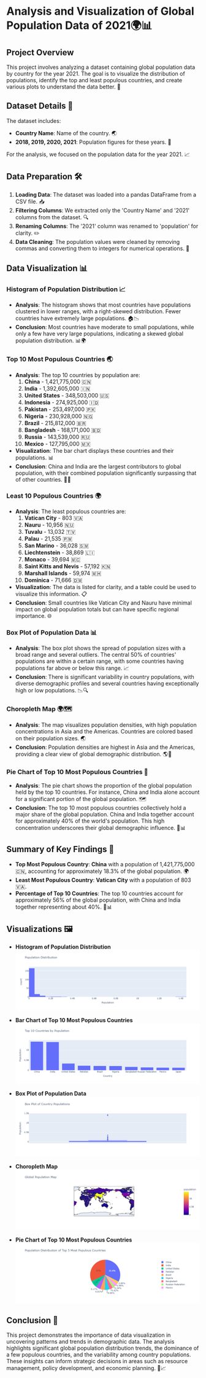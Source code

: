 # Analysis and Visualization of Global Population Data of 2021🌍📊

## Project Overview
This project involves analyzing a dataset containing global population data by country for the year 2021. The goal is to visualize the distribution of populations, identify the top and least populous countries, and create various plots to understand the data better. 🎯

## Dataset Details 📁
The dataset includes:
- **Country Name**: Name of the country. 🌏
- **2018, 2019, 2020, 2021**: Population figures for these years. 📅

For the analysis, we focused on the population data for the year 2021. 📈

## Data Preparation 🛠️
1. **Loading Data**: The dataset was loaded into a pandas DataFrame from a CSV file. 📥
2. **Filtering Columns**: We extracted only the 'Country Name' and '2021' columns from the dataset. 🔍
3. **Renaming Columns**: The '2021' column was renamed to 'population' for clarity. ✏️
4. **Data Cleaning**: The population values were cleaned by removing commas and converting them to integers for numerical operations. 🧹

## Data Visualization 📊

### Histogram of Population Distribution 📈
- **Analysis**: The histogram shows that most countries have populations clustered in lower ranges, with a right-skewed distribution. Fewer countries have extremely large populations. 🏠📉
- **Conclusion**: Most countries have moderate to small populations, while only a few have very large populations, indicating a skewed global population distribution. 📊🌍

### Top 10 Most Populous Countries 🌏
- **Analysis**: The top 10 countries by population are:
  1. **China** - 1,421,775,000 🇨🇳
  2. **India** - 1,392,605,000 🇮🇳
  3. **United States** - 348,503,000 🇺🇸
  4. **Indonesia** - 274,925,000 🇮🇩
  5. **Pakistan** - 253,497,000 🇵🇰
  6. **Nigeria** - 230,928,000 🇳🇬
  7. **Brazil** - 215,812,000 🇧🇷
  8. **Bangladesh** - 168,171,000 🇧🇩
  9. **Russia** - 143,539,000 🇷🇺
  10. **Mexico** - 127,795,000 🇲🇽
- **Visualization**: The bar chart displays these countries and their populations. 📊
- **Conclusion**: China and India are the largest contributors to global population, with their combined population significantly surpassing that of other countries. 🌟🔝

### Least 10 Populous Countries 🌍
- **Analysis**: The least populous countries are:
  1. **Vatican City** - 803 🇻🇦
  2. **Nauru** - 10,956 🇳🇺
  3. **Tuvalu** - 13,032 🇹🇻
  4. **Palau** - 21,535 🇵🇼
  5. **San Marino** - 36,028 🇸🇲
  6. **Liechtenstein** - 38,869 🇱🇮
  7. **Monaco** - 39,694 🇲🇨
  8. **Saint Kitts and Nevis** - 57,192 🇰🇳
  9. **Marshall Islands** - 59,974 🇲🇭
  10. **Dominica** - 71,666 🇩🇲
- **Visualization**: The data is listed for clarity, and a table could be used to visualize this information. 📋
- **Conclusion**: Small countries like Vatican City and Nauru have minimal impact on global population totals but can have specific regional importance. 🌐

### Box Plot of Population Data 📊
- **Analysis**: The box plot shows the spread of population sizes with a broad range and several outliers. The central 50% of countries' populations are within a certain range, with some countries having populations far above or below this range. 📈
- **Conclusion**: There is significant variability in country populations, with diverse demographic profiles and several countries having exceptionally high or low populations. 📉🔍

### Choropleth Map 🌍🗺️
- **Analysis**: The map visualizes population densities, with high population concentrations in Asia and the Americas. Countries are colored based on their population sizes. 🌏
- **Conclusion**: Population densities are highest in Asia and the Americas, providing a clear view of global demographic distribution. 🌎📍

### Pie Chart of Top 10 Most Populous Countries 🥧
- **Analysis**: The pie chart shows the proportion of the global population held by the top 10 countries. For instance, China and India alone account for a significant portion of the global population. 🗺️
- **Conclusion**: The top 10 most populous countries collectively hold a major share of the global population. China and India together account for approximately 40% of the world's population. This high concentration underscores their global demographic influence. 🌟📊

## Summary of Key Findings 📌
- **Top Most Populous Country**: **China** with a population of 1,421,775,000 🇨🇳, accounting for approximately 18.3% of the global population. 🌍
- **Least Most Populous Country**: **Vatican City** with a population of 803 🇻🇦.
- **Percentage of Top 10 Countries**: The top 10 countries account for approximately 56% of the global population, with China and India together representing about 40%. 🌟📊

## Visualizations 🖼️
- **Histogram of Population Distribution**
  ![Population Distribution](https://raw.githubusercontent.com/Deepak8260/Kumar-Projects/master/KP1-Analysis%20and%20Visualization%20of%20Global%20Population%20Data%20in%202021/Histogram%20of%20total%20distribution.png)

- **Bar Chart of Top 10 Most Populous Countries**
  ![Top 10 Countries](https://raw.githubusercontent.com/Deepak8260/Kumar-Projects/master/KP1-Analysis%20and%20Visualization%20of%20Global%20Population%20Data%20in%202021/bargraph%20of%20top%2010%20countries.png)

- **Box Plot of Population Data**
  ![Box Plot](https://raw.githubusercontent.com/Deepak8260/Kumar-Projects/master/KP1-Analysis%20and%20Visualization%20of%20Global%20Population%20Data%20in%202021/Boxplot.png)

- **Choropleth Map**
  ![Global Population Map](https://raw.githubusercontent.com/Deepak8260/Kumar-Projects/master/KP1-Analysis%20and%20Visualization%20of%20Global%20Population%20Data%20in%202021/Global%20Map%20Choropleth.png)

- **Pie Chart of Top 10 Most Populous Countries**
  ![Population Distribution](https://raw.githubusercontent.com/Deepak8260/Kumar-Projects/master/KP1-Analysis%20and%20Visualization%20of%20Global%20Population%20Data%20in%202021/pie%20chart.png)

## Conclusion 🎯
This project demonstrates the importance of data visualization in uncovering patterns and trends in demographic data. The analysis highlights significant global population distribution trends, the dominance of a few populous countries, and the variability among country populations. These insights can inform strategic decisions in areas such as resource management, policy development, and economic planning. 🌟📈

